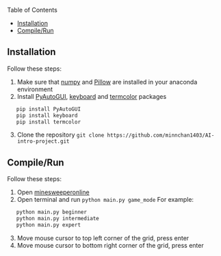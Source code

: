 Table of Contents
- [Installation](#installation)
- [Compile/Run](#compilerun)


## Installation
Follow these steps:
1. Make sure that [numpy](https://pypi.org/project/numpy/) and [Pillow](https://pypi.org/project/Pillow/) are installed in your anaconda environment
2. Install [PyAutoGUI](https://pypi.org/project/PyAutoGUI/), [keyboard](https://pypi.org/project/keyboard/) and [termcolor](https://pypi.org/project/termcolor/) packages 
```sh
   pip install PyAutoGUI
   pip install keyboard
   pip install termcolor
```
3. Clone the repository `git clone https://github.com/minnchan1403/AI-intro-project.git`

## Compile/Run
Follow these steps:
1. Open [minesweeperonline](https://minesweeperonline.com/)
2. Open terminal and run `python main.py game_mode`
For example: 
```sh
   python main.py beginner
   python main.py intermediate
   python main.py expert
```
3. Move mouse cursor to top left corner of the grid, press enter
4. Move mouse cursor to bottom right corner of the grid, press enter